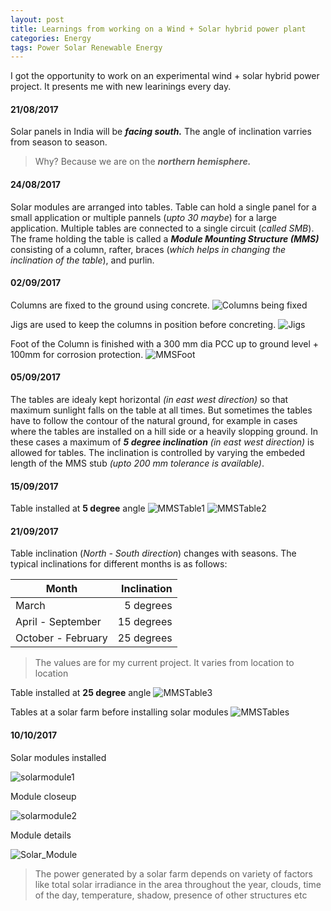 ```yaml
---
layout: post
title: Learnings from working on a Wind + Solar hybrid power plant 
categories: Energy
tags: Power Solar Renewable Energy
---
```


I got the opportunity to work on an experimental wind + solar hybrid power project. It presents me with new learinings every day.

#### 21/08/2017

Solar panels in India will be ***facing south.*** The angle of inclination varries from season to season. 
>Why? Because we are on the ***northern hemisphere.***

#### 24/08/2017

Solar modules are arranged into tables. Table can hold a single panel for a small application or multiple pannels (*upto 30 maybe*) for a large application. Multiple tables are connected to a single circuit (*called SMB*). The frame holding the table is called a ***Module Mounting Structure (MMS)*** consisting of a column, rafter, braces (*which helps in changing the inclination of the table*), and purlin.

#### 02/09/2017

Columns are fixed to the ground using concrete.
![Columns being fixed](/assets/media/windsolar/MMS_concrete.jpg) 

Jigs are used to keep the columns in position before concreting.
![Jigs](/assets/media/windsolar/MMS_jig.jpg)

Foot of the Column is finished with a 300 mm dia PCC up to ground level + 100mm for corrosion protection.
![MMSFoot](/assets/media/windsolar/MMS_foot.jpg)

#### 05/09/2017

The tables are idealy kept horizontal *(in east west direction)* so that maximum sunlight falls on the table at all times. But sometimes the tables have to follow the contour of the natural ground, for example in cases where the tables are installed on a hill side or a heavily slopping ground. In these cases a maximum of ***5 degree inclination*** *(in east west direction)* is allowed for tables. The inclination is controlled by varying the embeded length of the MMS stub *(upto 200 mm tolerance is available)*.    


#### 15/09/2017

Table installed at **5 degree** angle
![MMSTable1](/assets/media/windsolar/MMS_table_1.jpg)
![MMSTable2](/assets/media/windsolar/MMS_table_2.jpg)


#### 21/09/2017

Table inclination (*North - South direction*) changes with seasons. The typical inclinations for different months is as follows:

|Month|Inclination|
|---|---:|
|March|5 degrees|
|April - September|15 degrees|
|October - February|25 degrees|

>The values are for my current project. It varies from location to location  

Table installed at **25 degree** angle
![MMSTable3](/assets/media/windsolar/MMS_table_25_degree.jpg)

Tables at a solar farm before installing solar modules 
![MMSTables](/assets/media/windsolar/MMS_tables.jpg)

#### 10/10/2017

Solar modules installed

![solarmodule1](/assets/media/windsolar/solar_module_2.jpg)

Module closeup

![solarmodule2](/assets/media/windsolar/solar_module_1.jpg)

Module details

![Solar_Module](/assets/media/windsolar/Solar_Module.jpg)

>The power generated by a solar farm depends on variety of factors like total solar irradiance in the area throughout the year, clouds, time of the day, temperature, shadow, presence of other structures etc  
